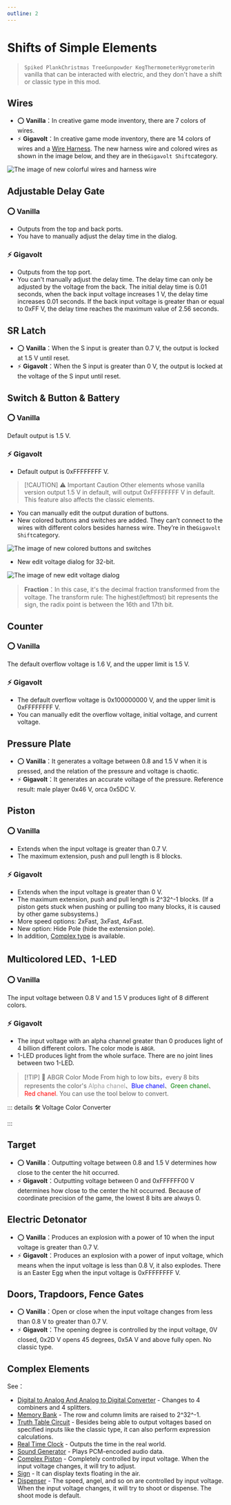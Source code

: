 ```yaml
---
outline: 2
---
```


<script setup lang="ts">
import UintColorConverter from "/components/UintColorConverter.vue";
import Detonator from "/components/Detonator/Detonator.vue";
</script>

# Shifts of Simple Elements

> `Spiked Plank`&#8203;`Christmas Tree`&#8203;`Gunpowder Keg`&#8203;`Thermometer`&#8203;`Hygrometer`in vanilla that can be interacted with electric, and they don't have a shift or classic type in this mod.

## Wires <Badge text="v2.0"/>

* ⭕ **Vanilla**：In creative game mode inventory, there are 7 colors of wires.
* ⚡ **Gigavolt**：In creative game mode inventory, there are 14 colors of wires and a [Wire Harness](../new/elements#wire-harness). The new harness wire and colored wires as shown in the image below, and they are in the`Gigavolt Shift`category.

<img src="/images/base/shift/wire.webp" alt="The image of new colorful wires and harness wire" class="center_image"/>

## Adjustable Delay Gate <Badge text="v2.0"/>

### ⭕ Vanilla

* Outputs from the top and back ports.
* You have to manually adjust the delay time in the dialog.

### ⚡ Gigavolt

* Outputs from the top port.
* You can't manually adjust the delay time. The delay time can only be adjusted by the voltage from the back. The initial delay time is 0.01 seconds, when the back input voltage increases 1 V, the delay time increases 0.01 seconds. If the back input voltage is greater than or equal to 0xFF V, the delay time reaches the maximum value of 2.56 seconds.

## SR Latch <Badge text="v1.0" type="info"/>

* ⭕ **Vanilla**：When the S input is greater than 0.7 V, the output is locked at 1.5 V until reset.
* ⚡ **Gigavolt**：When the S input is greater than 0 V, the output is locked at the voltage of the S input until reset.

## Switch & Button & Battery <Badge text="v2.0"/>

### ⭕ Vanilla

Default output is 1.5 V.

### ⚡ Gigavolt

* Default output is 0xFFFFFFFF V.

> [!CAUTION] ⚠ Important Caution
> Other elements whose vanilla version output 1.5 V in default, will output 0xFFFFFFFF V in default. This feature also affects the classic elements.

* You can manually edit the output duration of buttons.
* New colored buttons and switches are added. They can’t connect to the wires with different colors besides harness wire. They’re in the`Gigavolt Shift`category.

<img src="/images/base/shift/switch_and_button.webp" alt="The image of new colored buttons and switches" class="center_image"/>

* New edit voltage dialog for 32-bit.

<img src="/images/base/shift/EditGVUintDialog_en.webp" alt="The image of new edit voltage dialog" class="center_image"/>

> **Fraction**：In this case, it's the decimal fraction transformed from the voltage. The transform rule: The highest(leftmost) bit represents the sign, the radix point is between the 16th and 17th bit.

## Counter <Badge text="v1.0" type="info"/>

### ⭕ Vanilla

The default overflow voltage is 1.6 V, and the upper limit is 1.5 V.

### ⚡ Gigavolt

* The default overflow voltage is 0x100000000 V, and the upper limit is 0xFFFFFFFF V.
* You can manually edit the overflow voltage, initial voltage, and current voltage.

## Pressure Plate <Badge text="v1.0" type="info"/>

* ⭕ **Vanilla**：It generates a voltage between 0.8 and 1.5 V when it is pressed, and the relation of the pressure and voltage is chaotic.
* ⚡ **Gigavolt**：It generates an accurate voltage of the pressure. Reference result: male player 0x46 V, orca 0x5DC V.

## Piston <Badge text="v2.0"/>

### ⭕ Vanilla

* Extends when the input voltage is greater than 0.7 V.
* The maximum extension, push and pull length is 8 blocks.

### ⚡ Gigavolt

* Extends when the input voltage is greater than 0 V.
* The maximum extension, push and pull length is 2^32^-1 blocks. (If a piston gets stuck when pushing or pulling too many blocks, it is caused by other game subsystems.)
* More speed options: 2xFast, 3xFast, 4xFast.
* New option: Hide Pole (hide the extension pole).
* In addition, [Complex type](complex_piston) is available.

## Multicolored LED、1-LED <Badge text="v1.0" type="info"/>

### ⭕ Vanilla

The input voltage between 0.8 V and 1.5 V produces light of 8 different colors.

### ⚡ Gigavolt

* The input voltage with an alpha channel greater than 0 produces light of 4 billion different colors. The color mode is `ABGR`.
* 1-LED produces light from the whole surface. There are no joint lines between two 1-LED.

> [!TIP] 📝 ABGR Color Mode
> From high to low bits，every 8 bits represents the color's <span style="opacity:0.6;">Alpha chanel</span>、<span style="color:blue;">Blue chanel</span>、<span style="color:green;">Green chanel</span>、<span style="color:red;">Red chanel</span>. You can use the tool below to convert.

::: details 🛠️ Voltage Color Converter

<UintColorConverter />
:::

## Target <Badge text="v1.0" type="info"/>

* ⭕ **Vanilla**：Outputting voltage between 0.8 and 1.5 V determines how close to the center the hit occurred.
* ⚡ **Gigavolt**：Outputting voltage between 0 and 0xFFFFFF00 V determines how close to the center the hit occurred. Because of coordinate precision of the game, the lowest 8 bits are always 0.

## Electric Detonator <Badge text="v1.0" type="info"/>

<Detonator/>

* ⭕ **Vanilla**：Produces an explosion with a power of 10 when the input voltage is greater than 0.7 V.
* ⚡ **Gigavolt**：Produces an explosion with a power of input voltage, which means when the input voltage is less than 0.8 V, it also explodes. There is an Easter Egg when the input voltage is 0xFFFFFFFF V.

## Doors, Trapdoors, Fence Gates <Badge text="v1.0" type="info"/>

* ⭕ **Vanilla**：Open or close when the input voltage changes from less than 0.8 V to greater than 0.7 V.
* ⚡ **Gigavolt**：The opening degree is controlled by the input voltage, 0V closed, 0x2D V opens 45 degrees, 0x5A V and above fully open. No classic type.

## Complex Elements

See：

* [Digital to Analog And Analog to Digital Converter](converter) - Changes to 4 combiners and 4 splitters.
* [Memory Bank](memory_bank) - The row and column limits are raised to 2^32^-1.
* [Truth Table Circuit](truth_table) - Besides being able to output voltages based on specified inputs like the classic type, it can also perform expression calculations.
* [Real Time Clock](real_time_clock) - Outputs the time in the real world.
* [Sound Generator](sound_generator) - Plays PCM-encoded audio data.
* [Complex Piston](complex_piston) - Completely controlled by input voltage. When the input voltage changes, it will try to adjust.
* [Sign](sign) - It can display texts floating in the air.
* [Dispenser](dispenser) - The speed, angel, and so on are controlled by input voltage. When the input voltage changes, it will try to shoot or dispense. The shoot mode is default.